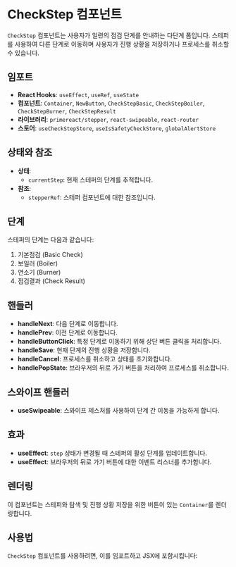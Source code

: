 # CheckStep 컴포넌트

`CheckStep` 컴포넌트는 사용자가 일련의 점검 단계를 안내하는 다단계 폼입니다. 스테퍼를 사용하여 다른 단계로 이동하며 사용자가 진행 상황을 저장하거나 프로세스를 취소할 수 있습니다.

## 임포트

- **React Hooks**: `useEffect`, `useRef`, `useState`
- **컴포넌트**: `Container`, `NewButton`, `CheckStepBasic`, `CheckStepBoiler`, `CheckStepBurner`, `CheckStepResult`
- **라이브러리**: `primereact/stepper`, `react-swipeable`, `react-router`
- **스토어**: `useCheckStepStore`, `useIsSafetyCheckStore`, `globalAlertStore`

## 상태와 참조

- **상태**:
  - `currentStep`: 현재 스테퍼의 단계를 추적합니다.
- **참조**:
  - `stepperRef`: 스테퍼 컴포넌트에 대한 참조입니다.

## 단계

스테퍼의 단계는 다음과 같습니다:

1. 기본점검 (Basic Check)
2. 보일러 (Boiler)
3. 연소기 (Burner)
4. 점검결과 (Check Result)

## 핸들러

- **handleNext**: 다음 단계로 이동합니다.
- **handlePrev**: 이전 단계로 이동합니다.
- **handleButtonClick**: 특정 단계로 이동하기 위해 상단 버튼 클릭을 처리합니다.
- **handleSave**: 현재 단계의 진행 상황을 저장합니다.
- **handleCancel**: 프로세스를 취소하고 상태를 초기화합니다.
- **handlePopState**: 브라우저의 뒤로 가기 버튼을 처리하여 프로세스를 취소합니다.

## 스와이프 핸들러

- **useSwipeable**: 스와이프 제스처를 사용하여 단계 간 이동을 가능하게 합니다.

## 효과

- **useEffect**: `step` 상태가 변경될 때 스테퍼의 활성 단계를 업데이트합니다.
- **useEffect**: 브라우저의 뒤로 가기 버튼에 대한 이벤트 리스너를 추가합니다.

## 렌더링

이 컴포넌트는 스테퍼와 탐색 및 진행 상황 저장을 위한 버튼이 있는 `Container`를 렌더링합니다.

## 사용법

`CheckStep` 컴포넌트를 사용하려면, 이를 임포트하고 JSX에 포함시킵니다:
